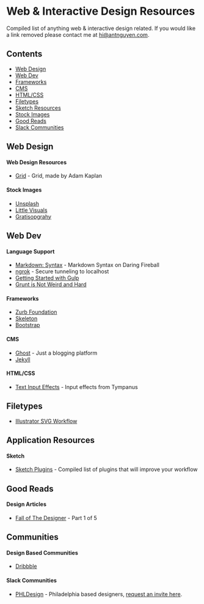 # Web & Interactive Design Resources

Compiled list of anything web & interactive design related. If you would like a link removed please contact me at [hi@antnguyen.com](mailto:hi@antnguyen.com).

## Contents
- [Web Design](#web-design)
- [Web Dev](#web-dev)
- [Frameworks](#frameworks)
- [CMS](#cms)
- [HTML/CSS](#htmlcss)
- [Filetypes](#filetypes)
- [Sketch Resources](#sketch-resources)
- [Stock Images](#stock-images)
- [Good Reads](#good-reads)
- [Slack Communities](#slack-communities)

## Web Design

#### Web Design Resources
- [Grid](http://adamkaplan.me/grid/) - Grid, made by Adam Kaplan

#### Stock Images
- [Unsplash](https://unsplash.com/)
- [Little Visuals](http://littlevisuals.co/)
- [Gratisopgrahy](http://www.gratisography.com/)

## Web Dev

#### Language Support
- [Markdown: Syntax](http://daringfireball.net/projects/markdown/syntax) - Markdown Syntax on Daring Fireball
- [ngrok](https://ngrok.com/) - Secure tunneling to localhost
- [Getting Started with Gulp](https://travismaynard.com/writing/getting-started-with-gulp)
- [Grunt is Not Weird and Hard](http://24ways.org/2013/grunt-is-not-weird-and-hard/)

#### Frameworks
- [Zurb Foundation](http://foundation.zurb.com/)
- [Skeleton](http://getskeleton.com/)
- [Bootstrap](http://getbootstrap.com/)

#### CMS
- [Ghost](https://ghost.org/) - Just a blogging platform
- [Jekyll](http://jekyllrb.com/)

#### HTML/CSS
- [Text Input Effects](http://tympanus.net/Development/TextInputEffects/index.html) - Input effects from Tympanus

## Filetypes
- [Illustrator SVG Workflow](http://danielmall.com/articles/svg-workflow-for-designers/)

## Application Resources

#### Sketch
- [Sketch Plugins](http://www.designyourway.net/blog/resources/sketch-plugins-that-will-improve-your-workflow/) - Compiled list of plugins that will improve your workflow

## Good Reads

#### Design Articles
- [Fall of The Designer](http://www.elischiff.com/blog/2015/4/7/fall-of-the-designer-part-i-fashionable-nonsense) - Part 1 of 5

## Communities

#### Design Based Communities
- [Dribbble](www.dribbble.com)

#### Slack Communities
- [PHLDesign](phldesign.slack.com) - Philadelphia based designers, [request an invite here](https://phlslack.herokuapp.com/).
